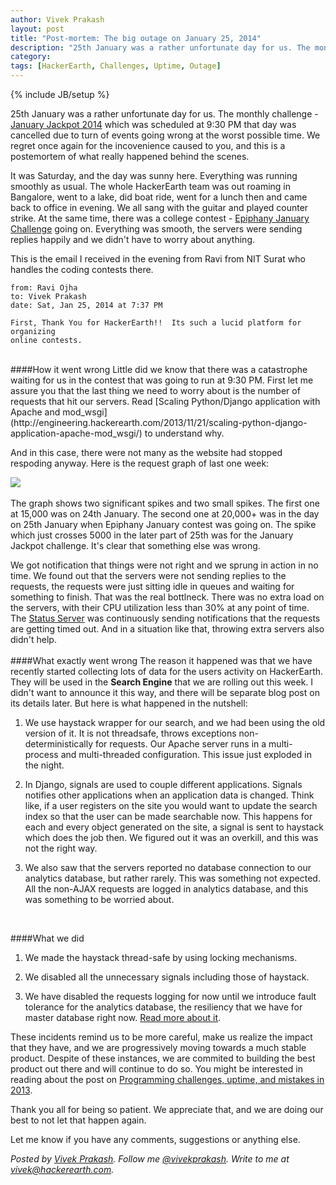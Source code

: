 ```yaml
---
author: Vivek Prakash
layout: post
title: "Post-mortem: The big outage on January 25, 2014"
description: "25th January was a rather unfortunate day for us. The monthly challenge - January Jackpot 2014..."
category: 
tags: [HackerEarth, Challenges, Uptime, Outage]
---
```

{% include JB/setup %}

25th January was a rather unfortunate day for us. The monthly challenge -
[January Jackpot 2014](http://www.hackerearth.com/january-jackpot2014/) which
was scheduled at 9:30 PM that day was cancelled due to turn of events going
wrong at the worst possible time. We regret once again for the incovenience
caused to you, and this is a postemortem of what really happened behind
the scenes.

It was Saturday, and the day was sunny here. Everything was running smoothly as
usual. The whole HackerEarth team was out roaming in Bangalore, went to a lake, did
boat ride, went for a lunch then and came back to office in evening. We all
sang with the guitar and played counter strike. At the same time, there was
a college contest -
[Epiphany January Challenge](http://www.hackerearth.com/epiphanyjanuary/) going
on. Everything was smooth, the servers were sending replies happily and we
didn't have to worry about anything.

This is the email I received in the evening from Ravi from NIT Surat who handles the
coding contests there.

    from: Ravi Ojha
    to: Vivek Prakash
    date: Sat, Jan 25, 2014 at 7:37 PM

    First, Thank You for HackerEarth!!  Its such a lucid platform for organizing
    online contests.
<br>
####How it went wrong
Little did we know that there was a catastrophe waiting for us in
the contest that was going to run at 9:30 PM. First let me assure you that the
last thing we need to worry about is the number of requests that hit our
servers. Read
[Scaling Python/Django application with Apache and mod_wsgi](http://engineering.hackerearth.com/2013/11/21/scaling-python-django-application-apache-mod_wsgi/)
to understand why.

And in this case, there were not many as the website had stopped respoding
anyway. Here is the request graph of last one week:

<img src="/images/request-graph-jan-27.jpg" />
<br>
<br>
The graph shows two significant spikes and two small spikes. The first one at
15,000 was on 24th January. The second one at 20,000+ was in the day on 25th
January when Epiphany January contest was going on. The spike which just
crosses 5000 in the later part of 25th was for the January Jackpot challenge.
It's clear that something else was wrong.

We got notification that things were not right and we sprung in action in no
time. We found out that the servers were not sending replies to the requests,
the requests were just sitting idle in queues and waiting for something to
finish. That was the real bottlneck. There was no extra load on the servers,
with their CPU utilization less than 30% at any point of time. The
[Status Server](http://status.hackerearth.com/) was continuously sending
notifications that the requests are getting timed out. And in a situation like
that, throwing extra servers also didn't help.
<br>
<br>
####What exactly went wrong
The reason it happened was that we have recently started collecting lots of
data for the users activity on HackerEarth. They will be used in the
**Search Engine** that we are rolling out this week. I didn't want to announce
it this way, and there will be separate blog post on its details later. But
here is what happened in the nutshell:

1. We use haystack wrapper for our search, and we had been using the old version of it. It is
not threadsafe, throws exceptions non-deterministically for requests. Our
Apache server runs in a multi-process and multi-threaded configuration. This
issue just exploded in the night.

2. In Django, signals are used to couple different applications.
Signals notifies other applications when an application data is changed. Think
like, if a user registers on the site you would want to update the search index
so that the user can be made searchable now. This happens for each and every
object generated on the site, a signal is sent to haystack which does the job
then. We figured out it was an overkill, and this was not the right way.

3. We also saw that the servers reported no database connection to our
analytics database, but rather rarely. This was something not expected. All the
non-AJAX requests are logged in analytics database, and this was something to
be worried about.
<br>
  

####What we did
1. We made the haystack thread-safe by using locking mechanisms.

2. We disabled all the unnecessary signals including those of haystack.

3. We have disabled the requests logging for now until we introduce fault
tolerance for the analytics database, the resiliency that we have for master
database right now.
[Read more about it](http://engineering.hackerearth.com/2013/10/07/scaling-database-with-django-and-haproxy).

These incidents remind us to be more careful, make us realize the impact that
they have, and we are progressively moving towards a much stable product.
Despite of these instances, we are commited to building the best product out
there and will continue to do so. You might be interested in reading about the
post on [Programming challenges, uptime, and mistakes in 2013](http://engineering.hackerearth.com/2014/01/22/programming-challenges-uptime-mistakes).

Thank you all for being so patient. We appreciate that, and we are doing our
best to not let that happen again.

Let me know if you have any comments, suggestions or anything else.

*Posted by [Vivek Prakash](http://www.hackerearth.com/users/vivekprakash/).
Follow me [@vivekprakash](https://twitter.com/vivekprakash). Write to me at
vivek@hackerearth.com.*
